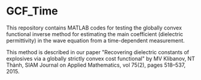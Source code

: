 # GCF_Time
This repository contains MATLAB codes for testing the globally convex functional inverse method for 
estimating the main coefficient (dielectric permittivity) in the wave equation from a time-dependent measurement. 

This method is described in our paper "Recovering dielectric constants of explosives via a globally strictly 
convex cost functional" by MV Klibanov, NT Thành, SIAM Journal on Applied Mathematics, vol 75(2), pages 518–537, 2015.
